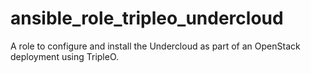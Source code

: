# ansible_role_tripleo_undercloud
A role to configure and install the Undercloud as part of an OpenStack deployment using TripleO.
